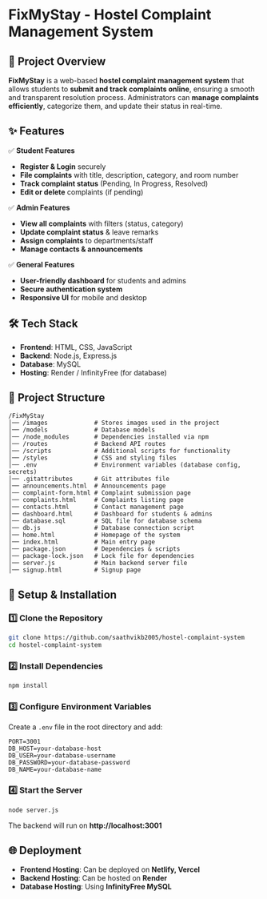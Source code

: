 # **FixMyStay - Hostel Complaint Management System**  

## **📌 Project Overview**  
**FixMyStay** is a web-based **hostel complaint management system** that allows students to **submit and track complaints online**, ensuring a smooth and transparent resolution process. Administrators can **manage complaints efficiently**, categorize them, and update their status in real-time.  

## **✨ Features**  
✅ **Student Features**  
- **Register & Login** securely  
- **File complaints** with title, description, category, and room number  
- **Track complaint status** (Pending, In Progress, Resolved)  
- **Edit or delete** complaints (if pending)  

✅ **Admin Features**  
- **View all complaints** with filters (status, category)  
- **Update complaint status** & leave remarks  
- **Assign complaints** to departments/staff  
- **Manage contacts & announcements**  

✅ **General Features**  
- **User-friendly dashboard** for students and admins  
- **Secure authentication system**  
- **Responsive UI** for mobile and desktop  

## **🛠️ Tech Stack**  
- **Frontend**: HTML, CSS, JavaScript  
- **Backend**: Node.js, Express.js  
- **Database**: MySQL  
- **Hosting**: Render / InfinityFree (for database)  

## **📂 Project Structure**  
```
/FixMyStay
│── /images             # Stores images used in the project
│── /models             # Database models
│── /node_modules       # Dependencies installed via npm
│── /routes             # Backend API routes
│── /scripts            # Additional scripts for functionality
│── /styles             # CSS and styling files
│── .env                # Environment variables (database config, secrets)
│── .gitattributes      # Git attributes file
│── announcements.html  # Announcements page
│── complaint-form.html # Complaint submission page
│── complaints.html     # Complaints listing page
│── contacts.html       # Contact management page
│── dashboard.html      # Dashboard for students & admins
│── database.sql        # SQL file for database schema
│── db.js               # Database connection script
│── home.html           # Homepage of the system
│── index.html          # Main entry page
│── package.json        # Dependencies & scripts
│── package-lock.json   # Lock file for dependencies
│── server.js           # Main backend server file
│── signup.html         # Signup page

```  

## **🚀 Setup & Installation**  
### **1️⃣ Clone the Repository**  
```bash
git clone https://github.com/saathvikb2005/hostel-complaint-system
cd hostel-complaint-system
```  

### **2️⃣ Install Dependencies**  
```bash
npm install
```  

### **3️⃣ Configure Environment Variables**  
Create a `.env` file in the root directory and add:  
```
PORT=3001
DB_HOST=your-database-host
DB_USER=your-database-username
DB_PASSWORD=your-database-password
DB_NAME=your-database-name
```  

### **4️⃣ Start the Server**  
```bash
node server.js
```  
The backend will run on **http://localhost:3001**  

## **🌐 Deployment**  
- **Frontend Hosting**: Can be deployed on **Netlify, Vercel**  
- **Backend Hosting**: Can be hosted on **Render**  
- **Database Hosting**: Using **InfinityFree MySQL**    
